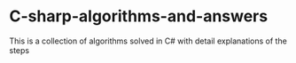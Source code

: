 # C-sharp-algorithms-and-answers
This is a collection of algorithms solved in C# with detail explanations of the steps
